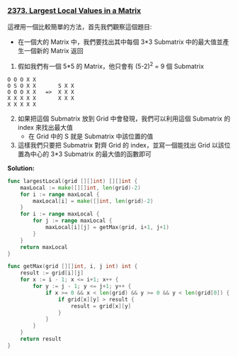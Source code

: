 ### [2373. Largest Local Values in a Matrix]

這裡用一個比較簡單的方法，首先我們觀察這個題目:
-   在一個大的 Matrix 中，我們要找出其中每個 3*3 Submatrix 中的最大值並產生一個新的 Matrix 返回

1.  假如我們有一個 5*5 的 Matrix，他只會有 (5-2)<sup>2</sup> = 9 個 Submatrix
```
O O O X X
O S O X X       S X X
O O O X X   =>  X X X
X X X X X       X X X
X X X X X
```
2.  如果把這個 Submatrix 放到 Grid 中會發現，我們可以利用這個 Submatrix 的 index 來找出最大值
    -   在 Grid 中的 S 就是 Submatrix 中該位置的值
3.  這樣我們只要把 Submatrix 對齊 Grid 的 index，並寫一個能找出 Grid 以該位置為中心的 3*3 Submatrix 的最大值的函數即可

**Solution:** 
```go
func largestLocal(grid [][]int) [][]int {
    maxLocal := make([][]int, len(grid)-2)
    for i := range maxLocal {
        maxLocal[i] = make([]int, len(grid)-2)
    }
    for i := range maxLocal {
        for j := range maxLocal {
            maxLocal[i][j] = getMax(grid, i+1, j+1)
        }
    }
    return maxLocal
}

func getMax(grid [][]int, i, j int) int {
    result := grid[i][j]
    for x := i - 1; x <= i+1; x++ {
        for y := j - 1; y <= j+1; y++ {
            if x >= 0 && x < len(grid) && y >= 0 && y < len(grid[0]) {
                if grid[x][y] > result {
                    result = grid[x][y]
                }
            }
        }
    }
    return result
}
```

[2373. Largest Local Values in a Matrix]: https://leetcode.com/problems/largest-local-values-in-a-matrix